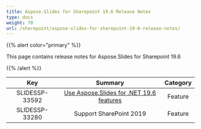 ```yaml
---
title: Aspose.Slides for Sharepoint 19.6 Release Notes
type: docs
weight: 70
url: /sharepoint/aspose-slides-for-sharepoint-19-6-release-notes/
---
```


{{% alert color="primary" %}} 

This page contains release notes for Aspose.Slides for Sharepoint 19.6

{{% /alert %}} 

|**Key** |**Summary** |**Category** |
| :-: | :-: | :-: |
|SLIDESSP-33592|[Use Aspose.Slides for .NET 19.6 features](https://docs.aspose.com/display/slidesnet/Aspose.Slides+for+.NET+19.6+Release+Notes)|Feature|
|SLIDESSP-33280|Support SharePoint 2019|Feature|

